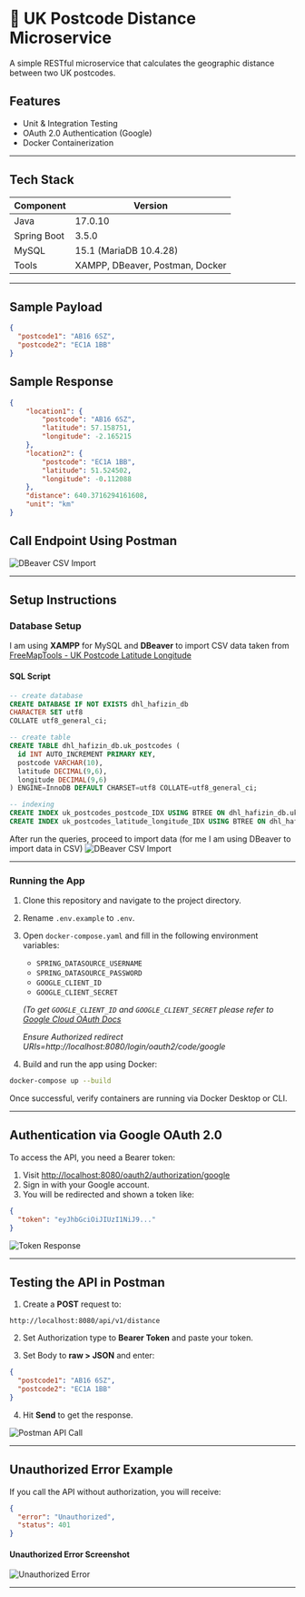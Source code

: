 # 📍 UK Postcode Distance Microservice

A simple RESTful microservice that calculates the geographic distance between two UK postcodes.

## Features

- Unit & Integration Testing  
- OAuth 2.0 Authentication (Google)  
- Docker Containerization  

---

## Tech Stack

| Component     | Version                        |
|---------------|--------------------------------|
| Java          | 17.0.10                        |
| Spring Boot   | 3.5.0                          |
| MySQL         | 15.1 (MariaDB 10.4.28)          |
| Tools         | XAMPP, DBeaver, Postman, Docker |

---

## Sample Payload

```json
{
  "postcode1": "AB16 6SZ",
  "postcode2": "EC1A 1BB"
}
```

## Sample Response

```json
{
    "location1": {
        "postcode": "AB16 6SZ",
        "latitude": 57.158751,
        "longitude": -2.165215
    },
    "location2": {
        "postcode": "EC1A 1BB",
        "latitude": 51.524502,
        "longitude": -0.112088
    },
    "distance": 640.3716294161608,
    "unit": "km"
}
```

## Call Endpoint Using Postman
![DBeaver CSV Import](images/call-endpoint.png)

---

## Setup Instructions

### Database Setup

I am using **XAMPP** for MySQL and **DBeaver** to import CSV data taken from 
[FreeMapTools - UK Postcode Latitude Longitude](https://www.freemaptools.com/download-uk-postcode-lat-lng.htm)

#### SQL Script

```sql
-- create database
CREATE DATABASE IF NOT EXISTS dhl_hafizin_db
CHARACTER SET utf8
COLLATE utf8_general_ci;

-- create table
CREATE TABLE dhl_hafizin_db.uk_postcodes (
  id INT AUTO_INCREMENT PRIMARY KEY,
  postcode VARCHAR(10),
  latitude DECIMAL(9,6),
  longitude DECIMAL(9,6)
) ENGINE=InnoDB DEFAULT CHARSET=utf8 COLLATE=utf8_general_ci;

-- indexing
CREATE INDEX uk_postcodes_postcode_IDX USING BTREE ON dhl_hafizin_db.uk_postcodes (postcode);
CREATE INDEX uk_postcodes_latitude_longitude_IDX USING BTREE ON dhl_hafizin_db.uk_postcodes (latitude, longitude);
```

After run the queries, proceed to import data (for me I am using DBeaver to import data in CSV)
![DBeaver CSV Import](images/db-import.png)

---

### Running the App

1. Clone this repository and navigate to the project directory.
2. Rename `.env.example` to `.env`.
3. Open `docker-compose.yaml` and fill in the following environment variables:
   - `SPRING_DATASOURCE_USERNAME` 
   - `SPRING_DATASOURCE_PASSWORD`
   - `GOOGLE_CLIENT_ID`
   - `GOOGLE_CLIENT_SECRET`

   *(To get `GOOGLE_CLIENT_ID` and `GOOGLE_CLIENT_SECRET` please refer to [Google Cloud OAuth Docs](https://developers.google.com/identity/protocols/oauth2)*
   
   *Ensure Authorized redirect URIs=http://localhost:8080/login/oauth2/code/google*

5. Build and run the app using Docker:

```bash
docker-compose up --build
```

Once successful, verify containers are running via Docker Desktop or CLI.

---

## Authentication via Google OAuth 2.0

To access the API, you need a Bearer token:

1. Visit [http://localhost:8080/oauth2/authorization/google](http://localhost:8080/oauth2/authorization/google)
2. Sign in with your Google account.
3. You will be redirected and shown a token like:

```json
{
  "token": "eyJhbGciOiJIUzI1NiJ9..."
}
```

![Token Response](images/google-auth-response.png)

---

## Testing the API in Postman

1. Create a **POST** request to:

```
http://localhost:8080/api/v1/distance
```

2. Set Authorization type to **Bearer Token** and paste your token.

3. Set Body to **raw > JSON** and enter:

```json
{
  "postcode1": "AB16 6SZ",
  "postcode2": "EC1A 1BB"
}
```

4. Hit **Send** to get the response.

![Postman API Call](images/postman-request.png)

---

## Unauthorized Error Example

If you call the API without authorization, you will receive:

```json
{
  "error": "Unauthorized",
  "status": 401
}
```

#### Unauthorized Error Screenshot

![Unauthorized Error](images/unauthorized-error.png)

---
